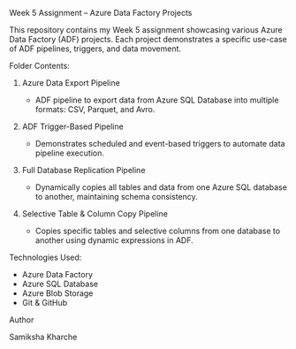 Week 5 Assignment – Azure Data Factory Projects

This repository contains my Week 5 assignment showcasing various Azure Data Factory (ADF) projects. Each project demonstrates a specific use-case of ADF pipelines, triggers, and data movement.

Folder Contents:

1. Azure Data Export Pipeline
   - ADF pipeline to export data from Azure SQL Database into multiple formats: CSV, Parquet, and Avro.

2. ADF Trigger-Based Pipeline
   - Demonstrates scheduled and event-based triggers to automate data pipeline execution.

3. Full Database Replication Pipeline
   - Dynamically copies all tables and data from one Azure SQL database to another, maintaining schema consistency.

4. Selective Table & Column Copy Pipeline
   - Copies specific tables and selective columns from one database to another using dynamic expressions in ADF.

Technologies Used:

- Azure Data Factory
- Azure SQL Database
- Azure Blob Storage
- Git & GitHub

Author

Samiksha Kharche
